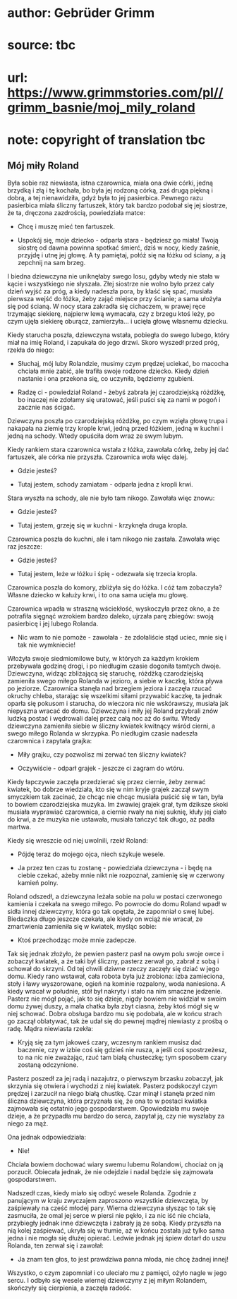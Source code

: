 # author: Gebrüder Grimm
# source: tbc
# url: https://www.grimmstories.com/pl//grimm_basnie/moj_mily_roland
# note: copyright of translation tbc

## Mój miły Roland 

Była sobie raz niewiasta, istna czarownica, miała ona dwie córki, jedną
brzydką i złą i tę kochała, bo była jej rodzoną córką, zaś drugą piękną
i dobrą, a tej nienawidziła, gdyż była to jej pasierbica. Pewnego razu
pasierbica miała śliczny fartuszek, który tak bardzo podobał się jej
siostrze, że ta, dręczona zazdrością, powiedziała matce:

- Chcę i muszę mieć ten fartuszek.

- Uspokój się, moje dziecko - odparła stara - będziesz go miała! Twoją
siostrę od dawna powinna spotkać śmierć, dziś w nocy, kiedy zaśnie,
przyjdę i utnę jej głowę. A ty pamiętaj, połóż się na łóżku od ściany, a
ją zepchnij na sam brzeg.

I biedna dziewczyna nie uniknęłaby swego losu, gdyby wtedy nie stała w
kącie i wszystkiego nie słyszała. Złej siostrze nie wolno było przez
cały dzień wyjść za próg, a kiedy nadeszła pora, by kłaść się spać,
musiała pierwsza wejść do łóżka, żeby zająć miejsce przy ścianie; a sama
ułożyła się pod ścianą. W nocy stara zakradła się cichaczem, w prawej
ręce trzymając siekierę, najpierw lewą wymacała, czy z brzegu ktoś leży,
po czym ujęła siekierę oburącz, zamierzyła... i ucięła głowę własnemu
dziecku.

Kiedy starucha poszła, dziewczyna wstała, pobiegła do swego lubego,
który miał na imię Roland, i zapukała do jego drzwi. Skoro wyszedł przed
próg, rzekła do niego:

- Słuchaj, mój luby Rolandzie, musimy czym prędzej uciekać, bo macocha
chciała mnie zabić, ale trafiła swoje rodzone dziecko. Kiedy dzień
nastanie i ona przekona się, co uczyniła, będziemy zgubieni.

- Radzę ci - powiedział Roland - żebyś zabrała jej czarodziejską
różdżkę, bo inaczej nie zdołamy się uratować, jeśli puści się za nami w
pogoń i zacznie nas ścigać.

Dziewczyna poszła po czarodziejską różdżkę, po czym wzięła głowę trupa i
nakapała na ziemię trzy krople krwi, jedną przed łóżkiem, jedną w kuchni
i jedną na schody. Wtedy opuściła dom wraz ze swym lubym.

Kiedy rankiem stara czarownica wstała z łóżka, zawołała córkę, żeby jej
dać fartuszek, ale córka nie przyszła. Czarownica woła więc dalej.

- Gdzie jesteś?

- Tutaj jestem, schody zamiatam - odparła jedna z kropli krwi.

Stara wyszła na schody, ale nie było tam nikogo. Zawołała więc znowu:

- Gdzie jesteś?

- Tutaj jestem, grzeję się w kuchni - krzyknęła druga kropla.

Czarownica poszła do kuchni, ale i tam nikogo nie zastała. Zawołała więc
raz jeszcze:

- Gdzie jesteś?

- Tutaj jestem, leże w łóżku i śpię - odezwała się trzecia kropla.

Czarownica poszła do komory, zbliżyła się do łóżka. I cóż tam zobaczyła?
Własne dziecko w kałuży krwi, i to ona sama ucięła mu głowę.

Czarownica wpadła w straszną wściekłość, wyskoczyła przez okno, a że
potrafiła sięgnąć wzrokiem bardzo daleko, ujrzała parę zbiegów: swoją
pasierbicę i jej lubego Rolanda.

- Nic wam to nie pomoże - zawołała - że zdołaliście stąd uciec, mnie
się i tak nie wymkniecie!

Włożyła swoje siedmiomilowe buty, w których za każdym krokiem przebywała
godzinę drogi, i po niedługim czasie dogoniła tamtych dwoje. Dziewczyna,
widząc zbliżającą się staruchę, różdżką czarodziejską zamieniła swego
miłego Rolanda w jezioro, a siebie w kaczkę, która pływa po jeziorze.
Czarownica stanęła nad brzegiem jeziora i zaczęła rzucać okruchy chleba,
starając się wszelkimi siłami przywabić kaczkę, ta jednak oparła się
pokusom i starucha, do wieczora nic nie wskórawszy, musiała jak
niepyszna wracać do domu. Dziewczyna i miły jej Roland przybrali znów
ludzką postać i wędrowali dalej przez całą noc aż do świtu. Wtedy
dziewczyna zamieniła siebie w śliczny kwiatek kwitnący wśród cierni, a
swego miłego Rolanda w skrzypka. Po niedługim czasie nadeszła czarownica
i zapytała grajka:

- Miły grajku, czy pozwolisz mi zerwać ten śliczny kwiatek?

- Oczywiście - odparł grajek - jeszcze ci zagram do wtóru.

Kiedy łapczywie zaczęła przedzierać się przez ciernie, żeby zerwać
kwiatek, bo dobrze wiedziała, kto się w nim kryje grajek zaczął swym
smyczkiem tak zacinać, że chcąc nie chcąc musiała puścić się w tan, była
to bowiem czarodziejska muzyka. Im żwawiej grajek grał, tym dziksze
skoki musiała wyprawiać czarownica, a ciernie rwały na niej suknię,
kłuły jej ciało do krwi, a że muzyka nie ustawała, musiała tańczyć tak
długo, aż padła martwa.

Kiedy się wreszcie od niej uwolnili, rzekł Roland:

- Pójdę teraz do mojego ojca, niech szykuje wesele.

- Ja przez ten czas tu zostanę - powiedziała dziewczyna - i będę na
ciebie czekać, ażeby mnie nikt nie rozpoznał, zamienię się w czerwony
kamień polny.

Roland odszedł, a dziewczyna leżała sobie na polu w postaci czerwonego
kamienia i czekała na swego miłego. Po powrocie do domu Roland wpadł w
sidła innej dziewczyny, która go tak opętała, że zapomniał o swej lubej.
Biedaczka długo jeszcze czekała, ale kiedy on wciąż nie wracał, ze
zmartwienia zamieniła się w kwiatek, myśląc sobie:

- Ktoś przechodząc może mnie zadepcze.

Tak się jednak złożyło, że pewien pasterz pasł na owym polu swoje owce i
zobaczył kwiatek, a że taki był śliczny, pasterz zerwał go, zabrał z
sobą i schował do skrzyni. Od tej chwili dziwne rzeczy zaczęły się dziać
w jego domu. Kiedy rano wstawał, cała robota była już zrobiona: izba
zamieciona, stoły i ławy wyszorowane, ogień na kominie rozpalony, woda
naniesiona. A kiedy wracał w południe, stół był nakryty i stało na nim
smaczne jedzenie. Pasterz nie mógł pojąć, jak to się dzieje, nigdy
bowiem nie widział w swoim domu żywej duszy, a mała chatka była zbyt
ciasna, żeby ktoś mógł się w niej schować. Dobra obsługa bardzo mu się
podobała, ale w końcu strach go zaczął oblatywać, tak że udał się do
pewnej mądrej niewiasty z prośbą o radę. Mądra niewiasta rzekła:

- Kryją się za tym jakoweś czary, wczesnym rankiem musisz dać baczenie,
czy w izbie coś się gdzieś nie rusza, a jeśli coś spostrzeżesz, to na
nic nie zważając, rzuć tam białą chusteczkę; tym sposobem czary zostaną
odczynione.

Pasterz poszedł za jej radą i nazajutrz, o pierwszym brzasku zobaczył,
jak skrzynia się otwiera i wychodzi z niej kwiatek. Pasterz podskoczył
czym prędzej i zarzucił na niego białą chustkę. Czar minął i stanęła
przed nim śliczna dziewczyna, która przyznała się, że ona to w postaci
kwiatka zajmowała się ostatnio jego gospodarstwem. Opowiedziała mu swoje
dzieje, a że przypadła mu bardzo do serca, zapytał ją, czy nie wyszłaby
za niego za mąż.

Ona jednak odpowiedziała:

- Nie!

Chciała bowiem dochować wiary swemu lubemu Rolandowi, chociaż on ją
porzucił. Obiecała jednak, że nie odejdzie i nadal będzie się zajmowała
gospodarstwem.

Nadszedł czas, kiedy miało się odbyć wesele Rolanda. Zgodnie z panującym
w kraju zwyczajem zaproszono wszystkie dziewczęta, by zaśpiewały na
cześć młodej pary. Wierna dziewczyna słysząc to tak się zasmuciła, że
omal jej serce w piersi nie pękło, i za nic iść nie chciała, przybiegły
jednak inne dziewczęta i zabrały ją ze sobą. Kiedy przyszła na nią kolej
zaśpiewać, ukryła się w tłumie, aż w końcu została już tylko sama jedna
i nie mogła się dłużej opierać. Ledwie jednak jej śpiew dotarł do uszu
Rolanda, ten zerwał się i zawołał:

- Ja znam ten głos, to jest prawdziwa panna młoda, nie chcę żadnej
innej!

Wszystko, o czym zapomniał i co uleciało mu z pamięci, ożyło nagle w
jego sercu. I odbyło się wesele wiernej dziewczyny z jej miłym Rolandem,
skończyły się cierpienia, a zaczęła radość.
